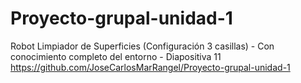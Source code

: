 # Proyecto-grupal-unidad-1
Robot Limpiador de Superficies (Configuración 3 casillas) - Con conocimiento completo del entorno - Diapositiva 11
https://github.com/JoseCarlosMarRangel/Proyecto-grupal-unidad-1
